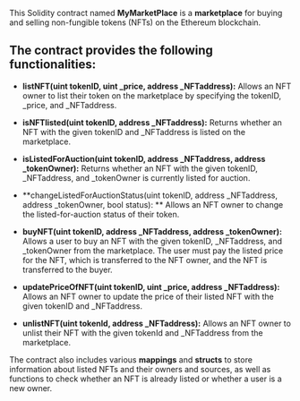 This Solidity contract named **MyMarketPlace** is a **marketplace** for buying and selling non-fungible tokens (NFTs) on the Ethereum blockchain.

## The contract provides the following functionalities:

- **listNFT(uint tokenID, uint _price, address _NFTaddress):** Allows an NFT owner to list their token on the marketplace by specifying the tokenID, _price, and _NFTaddress.

- **isNFTlisted(uint tokenID, address _NFTaddress):** Returns whether an NFT with the given tokenID and _NFTaddress is listed on the marketplace.

- **isListedForAuction(uint tokenID, address _NFTaddress, address _tokenOwner):** Returns whether an NFT with the given tokenID, _NFTaddress, and _tokenOwner is currently listed for auction.

- **changeListedForAuctionStatus(uint tokenID, address _NFTaddress, address _tokenOwner, bool status): ** Allows an NFT owner to change the listed-for-auction status of their token.

- **buyNFT(uint tokenID, address _NFTaddress, address _tokenOwner):** Allows a user to buy an NFT with the given tokenID, _NFTaddress, and _tokenOwner from the marketplace. The user must pay the listed price for the NFT, which is transferred to the NFT owner, and the NFT is transferred to the buyer.

- **updatePriceOfNFT(uint tokenID, uint _price, address _NFTaddress):** Allows an NFT owner to update the price of their listed NFT with the given tokenID and _NFTaddress.

- **unlistNFT(uint tokenId, address _NFTaddress):** Allows an NFT owner to unlist their NFT with the given tokenId and _NFTaddress from the marketplace.

The contract also includes various **mappings** and **structs** to store information about listed NFTs and their owners and sources, as well as functions to check whether an NFT is already listed or whether a user is a new owner.
